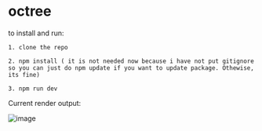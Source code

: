 # octree

to install and run:

```
1. clone the repo
```
```
2. npm install ( it is not needed now because i have not put gitignore so you can just do npm update if you want to update package. Othewise, its fine)
```
```
3. npm run dev
```
Current render output:

![image](https://user-images.githubusercontent.com/11494733/228175480-f5bd2019-cf4f-45ed-a827-6640d7a6a57d.png)
